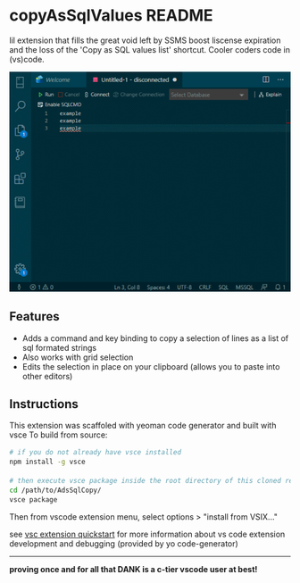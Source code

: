 # copyAsSqlValues README
lil extension that fills the great void left by SSMS boost liscense expiration and the loss of the 'Copy as SQL values list' shortcut. Cooler coders code in (vs)code.

![sqlCopy](./sqlValuesCopyAs.gif)

## Features

- Adds a command and key binding to copy a selection of lines as a list of sql formated strings 
- Also works with grid selection
- Edits the selection in place on your clipboard (allows you to paste into other editors)

## Instructions

This extension was scaffoled with yeoman code generator and built with vsce
To build from source:

```bash
# if you do not already have vsce installed
npm install -g vsce

# then execute vsce package inside the root directory of this cloned repo
cd /path/to/AdsSqlCopy/
vsce package
```
Then from vscode extension menu, select options > "install from VSIX..."

see [vsc extension quickstart](./vsc-extension-quickstart.md) for more information about vs code extension development and debugging (provided by yo code-generator)

-----------------------------------------------------------------------------------------------------------

**proving once and for all that DANK is a c-tier vscode user at best!**


